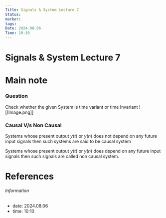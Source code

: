 ```yaml
---
Title: Signals & System Lecture 7
Status: 
marker: 
tags: 
Date: 2024.08.06
Time: 10:10
---
```

# Signals & System Lecture 7

# Main note

### Question
Check whether the given System is time variant or time Invariant
![[Image.png]]
### Causal V/s Non Causal
Systems whose present output $y(t)$ or $y(n)$ does not depend on any future input signals then such systems are said to be causal system

Systems whose present output $y(t)$ or $y(n)$ does depend on any future input signals then such signals are called non causal system.

# References


###### Information
- date: 2024.08.06
- time: 10:10